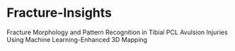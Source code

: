 # Fracture-Insights
Fracture Morphology and Pattern Recognition in Tibial PCL Avulsion Injuries Using Machine Learning-Enhanced 3D Mapping
